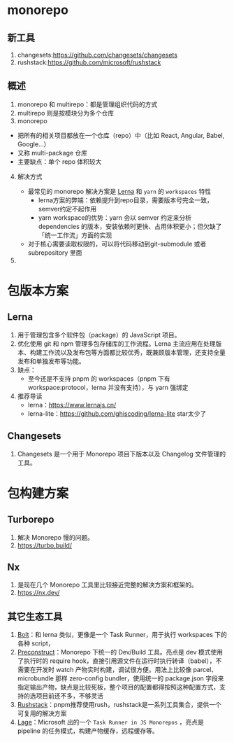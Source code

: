 # monorepo

## 新工具

1. changesets:https://github.com/changesets/changesets
2. rushstack:https://github.com/microsoft/rushstack


## 概述

1. monorepo 和 multirepo：都是管理组织代码的方式
2. multirepo 则是按模块分为多个仓库
3.  monorepo 
   - 把所有的相关项目都放在一个仓库（repo）中（比如 React, Angular, Babel, Google...）
   - 又称 multi-package 仓库
   - 主要缺点：单个 repo 体积较大
4. 解决方式
   - 最常见的 monorepo 解决方案是 [Lerna](https://github.com/lerna/lerna) 和 `yarn` 的 `workspaces` 特性
     - lerna方案的弊端：依赖提升到repo目录，需要版本号完全一致，semver约定不起作用
     - yarn workspace的优势：yarn 会以 semver 约定来分析 dependencies 的版本，安装依赖时更快、占用体积更小；但欠缺了「统一工作流」方面的实现
   - 对于核心需要读取权限的，可以将代码移动到git-submodule 或者 subrepository 里面

1. 



# 包版本方案

## Lerna

1. 用于管理包含多个软件包（package）的 JavaScript 项目。
2. 优化使用 git 和 npm 管理多包存储库的工作流程。Lerna 主流应用在处理版本、构建工作流以及发布包等方面都比较优秀，既兼顾版本管理，还支持全量发布和单独发布等功能。
3. 缺点：
   - 至今还是不支持 pnpm 的 workspaces（pnpm 下有 workspace:protocol，lerna 并没有支持），与 yarn 强绑定
4. 推荐导读
   - lerna：https://www.lernajs.cn/
   - lerna-lite：https://github.com/ghiscoding/lerna-lite  star太少了

## Changesets

1. Changesets 是一个用于 Monorepo 项目下版本以及 Changelog 文件管理的工具。



# 包构建方案

## Turborepo

1. 解决 Monorepo 慢的问题。
2. https://turbo.build/

##  Nx

1. 是现在几个 Monorepo 工具里比较接近完整的解决方案和框架的。
2. https://nx.dev/



## 其它生态工具

1. [Bolt](https://github.com/boltpkg/bolt)：和 lerna 类似，更像是一个  Task Runner，用于执行 workspaces 下的各种 script，
2. [Preconstruct](https://github.com/preconstruct/preconstruct)：Monorepo 下统一的 Dev/Build 工具。亮点是 dev 模式使用了执行时的 require hook，直接引用源文件在运行时执行转译（babel），不需要在开发时 watch 产物实时构建，调试很方便。用法上比较像 parcel、microbundle 那样 zero-config bundler，使用统一的 package.json 字段来指定输出产物，缺点是比较死板，整个项目的配置都得按照这种配置方式，支持的选项目前还不多，不够灵活
3. [Rushstack](https://rushstack.io/zh-cn/)：pnpm推荐使用rush，rushstack是一系列工具集合，提供一个可复用的解决方案
4. [Lage](https://microsoft.github.io/lage/)：Microsoft 出的一个 `Task Runner in JS Monorepos` ，亮点是 pipeline 的任务模式，构建产物缓存，远程缓存等。



###  

